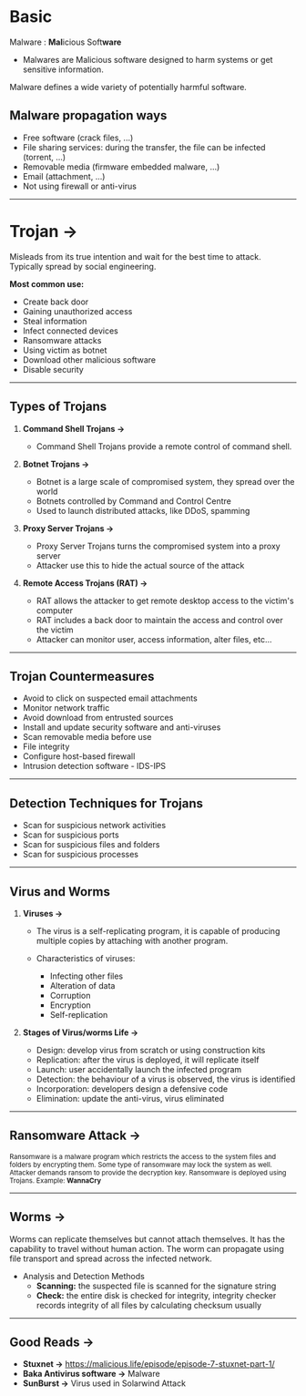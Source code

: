 # **Basic**


Malware : **Mal**icious Soft**ware** 
- Malwares are Malicious software designed to harm systems or get sensitive information.

Malware defines a wide variety of potentially harmful software.

## **Malware propagation ways**
- Free software (crack files, ...)
- File sharing services: during the transfer, the file can be infected (torrent, ...)
- Removable media (firmware embedded malware, ...)
- Email (attachment, ...)
- Not using firewall or anti-virus
---
# **Trojan &rarr;**

Misleads from its true intention and wait for the best time to attack. Typically spread by social engineering.

**Most common use:**
- Create back door
- Gaining unauthorized access
- Steal information
- Infect connected devices
- Ransomware attacks
- Using victim as botnet
- Download other malicious software
- Disable security
---
## **Types of Trojans**

1. **Command Shell Trojans &rarr;**
    - Command Shell Trojans provide a remote control of command shell.

2. **Botnet Trojans &rarr;**
	- Botnet is a large scale of compromised system, they spread over the world
	- Botnets controlled by Command and Control Centre
	- Used to launch distributed attacks, like DDoS, spamming
	
3. **Proxy Server Trojans &rarr;**
	- Proxy Server Trojans turns the compromised system into a proxy server
	- Attacker use this to hide the actual source of the attack

4. **Remote Access Trojans (RAT) &rarr;**
	- RAT allows the attacker to get remote desktop access to the victim's computer
	- RAT includes a back door to maintain the access and control over the victim
	- Attacker can monitor user, access information, alter files, etc...
---
## **Trojan Countermeasures**
	
- Avoid to click on suspected email attachments
- Monitor network traffic
- Avoid download from entrusted sources
- Install and update security software and anti-viruses
- Scan removable media before use
- File integrity
- Configure host-based firewall
- Intrusion detection software - IDS-IPS
---
## **Detection Techniques for Trojans**
- Scan for suspicious network activities
- Scan for suspicious ports
- Scan for suspicious files and folders
- Scan for suspicious processes

---

## Virus and Worms
1. **Viruses &rarr;**

    - The virus is a self-replicating program, it is capable of producing multiple copies by attaching with another program.

    - Characteristics of viruses:
	    - Infecting other files
	    - Alteration of data
        - Corruption
	    - Encryption
	    - Self-replication

2. **Stages of Virus/worms Life &rarr;**

	- Design: develop virus from scratch or using construction kits
	- Replication: after the virus is deployed, it will replicate itself
	- Launch: user accidentally launch the infected program
	- Detection: the behaviour of a virus is observed, the virus is identified
	- Incorporation: developers design a defensive code
	- Elimination: update the anti-virus, virus eliminated
---

## **Ransomware Attack &rarr;**

<sup>Ransomware is a malware program which restricts the access to the system files and folders by encrypting them. Some type of ransomware may lock the system as well. Attacker demands ransom to provide the decryption key. Ransomware is deployed using Trojans. Example: **WannaCry**</sup>

---

## **Worms &rarr;**

Worms can replicate themselves but cannot attach themselves. It has the capability to travel without human action. The worm can propagate using file transport and spread across the infected network.

- Analysis and Detection Methods
	- **Scanning:** the suspected file is scanned for the signature string
	- **Check:** the entire disk is checked for integrity, integrity checker records integrity of all files by calculating checksum usually
---

## **Good Reads &rarr;**

- **Stuxnet &rarr;** https://malicious.life/episode/episode-7-stuxnet-part-1/
- **Baka Antivirus software &rarr;** Malware
- **SunBurst &rarr;** Virus used in Solarwind Attack
